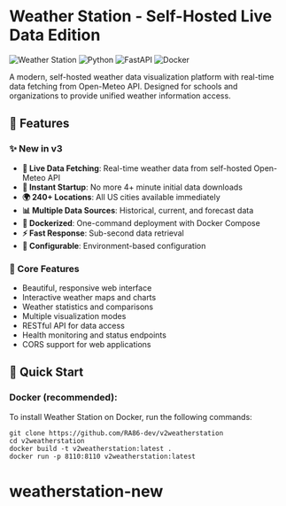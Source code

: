 # Weather Station  - Self-Hosted Live Data Edition

![Weather Station](https://img.shields.io/badge/Weather-Station-blue?style=for-the-badge)
![Python](https://img.shields.io/badge/Python-3.11+-green?style=for-the-badge&logo=python)
![FastAPI](https://img.shields.io/badge/FastAPI-0.104+-red?style=for-the-badge&logo=fastapi)
![Docker](https://img.shields.io/badge/Docker-Ready-blue?style=for-the-badge&logo=docker)

A modern, self-hosted weather data visualization platform with real-time data fetching from Open-Meteo API. Designed for schools and organizations to provide unified weather information access.

## 🌟 Features

### ✨ New in v3
- **🔴 Live Data Fetching**: Real-time weather data from self-hosted Open-Meteo API
- **🚀 Instant Startup**: No more 4+ minute initial data downloads
- **🌍 240+ Locations**: All US cities available immediately
- **📊 Multiple Data Sources**: Historical, current, and forecast data
- **🐳 Dockerized**: One-command deployment with Docker Compose
- **⚡ Fast Response**: Sub-second data retrieval
- **🔧 Configurable**: Environment-based configuration

### 🎯 Core Features
- Beautiful, responsive web interface
- Interactive weather maps and charts
- Weather statistics and comparisons
- Multiple visualization modes
- RESTful API for data access
- Health monitoring and status endpoints
- CORS support for web applications

## 🚀 Quick Start
### Docker (recommended):
To install Weather Station on Docker, run the following commands:
```
git clone https://github.com/RA86-dev/v2weatherstation
cd v2weatherstation
docker build -t v2weatherstation:latest .
docker run -p 8110:8110 v2weatherstation:latest

```
# weatherstation-new

